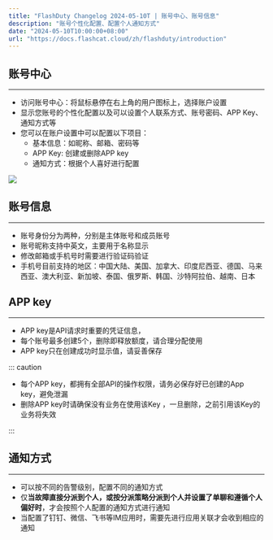 ```yaml
---
title: "FlashDuty Changelog 2024-05-10T | 账号中心、账号信息"
description: "账号个性化配置、配置个人通知方式"
date: "2024-05-10T10:00:00+08:00"
url: "https://docs.flashcat.cloud/zh/flashduty/introduction"
---
```


## 账号中心
---
- 访问账号中心：将鼠标悬停在右上角的用户图标上，选择账户设置
- 显示您账号的个性化配置以及可以设置个人联系方式、账号密码、APP Key、通知方式等
- 您可以在账户设置中可以配置以下项目：
     - 基本信息：如昵称、邮箱、密码等
     - APP Key: 创建或删除APP key
     - 通知方式：根据个人喜好进行配置

![](https://fcpub-1301667576.cos.ap-nanjing.myqcloud.com/flashduty/doc/gerenzhongxin.png)
## 账号信息
---
- 账号身份分为两种，分别是主体账号和成员账号
- 账号昵称支持中英文，主要用于名称显示
- 修改邮箱或手机号时需要进行验证码验证
- 手机号目前支持的地区：中国大陆、美国、加拿大、印度尼西亚、德国、马来西亚、澳大利亚、新加坡、泰国、俄罗斯、韩国、沙特阿拉伯、越南、日本

## APP key
---
- APP key是API请求时重要的凭证信息，
- 每个账号最多创建5个，删除即释放额度，请合理分配使用
- APP key只在创建成功时显示值，请妥善保存

::: caution

- 每个APP key，都拥有全部API的操作权限，请务必保存好已创建的App key，避免泄漏
- 删除APP key时请确保没有业务在使用该Key ，一旦删除，之前引用该Key的业务将失效

:::

## 通知方式
---
- 可以按不同的告警级别，配置不同的通知方式
- 仅**当故障直接分派到个人，或按分派策略分派到个人并设置了单聊和遵循个人偏好时**，才会按照个人配置的通知方式进行通知
- 当配置了钉钉、微信、飞书等IM应用时，需要先进行应用关联才会收到相应的通知

